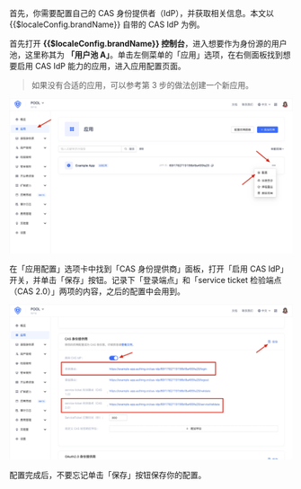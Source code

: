 <IntegrationDetailCard title="配置自己的 CAS 身份提供者">

首先，你需要配置自己的 CAS 身份提供者（IdP），并获取相关信息。本文以 {{$localeConfig.brandName}} 自带的 CAS IdP 为例。

首先打开 **{{$localeConfig.brandName}} 控制台**，进入想要作为身份源的用户池，这里称其为 **「用户池 A」**。单击左侧菜单的「应用」选项，在右侧面板找到想要启用 CAS IdP 能力的应用，进入应用配置页面。

> 如果没有合适的应用，可以参考第 3 步的做法创建一个新应用。

<img src="../../images/connections/cas/1.jpg" class="md-img-padding" />

在「应用配置」选项卡中找到「CAS 身份提供商」面板，打开「启用 CAS IdP」开关，并单击「保存」按钮。记录下「登录端点」和「service ticket 检验端点（CAS 2.0）」两项的内容，之后的配置中会用到。

<img src="../../images/connections/cas/2.jpg" class="md-img-padding" />

配置完成后，不要忘记单击「保存」按钮保存你的配置。

</IntegrationDetailCard>